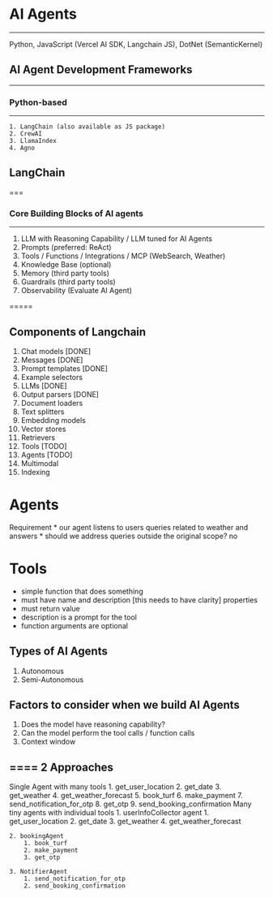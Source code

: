 
# AI Agents
---
  Python, JavaScript (Vercel AI SDK, Langchain JS), DotNet (SemanticKernel)

## AI Agent Development Frameworks
---
  ### Python-based 
  ----
    1. LangChain (also available as JS package)
    2. CrewAI
    3. LlamaIndex
    4. Agno



## LangChain 
===

### Core Building Blocks of AI agents
---
  1. LLM with Reasoning Capability / LLM tuned for AI Agents
  2. Prompts  (preferred: ReAct)
  3. Tools / Functions / Integrations / MCP (WebSearch, Weather)
  4. Knowledge Base (optional)
  5. Memory (third party tools)
  6. Guardrails (third party tools)
  7. Observability (Evaluate AI Agent)

=====

## Components of Langchain 
1. Chat models [DONE]
2. Messages [DONE]
3. Prompt templates [DONE]
4. Example selectors
5. LLMs [DONE]
6. Output parsers [DONE]
7. Document loaders
8. Text splitters
9. Embedding models
10. Vector stores
11. Retrievers 
12. Tools [TODO]
13. Agents [TODO]
14. Multimodal
15. Indexing 


Agents
===
  Requirement 
    * our agent listens to users queries related to weather and answers 
    * should we address queries outside the original scope? no 

Tools 
===
  * simple function that does something 
  * must have name and description [this needs to have clarity] properties 
  * must return value
  * description is a prompt for the tool 
  * function arguments are optional



Types of AI Agents
--
  1. Autonomous 
  2. Semi-Autonomous


Factors to consider when we build AI Agents
---
  1. Does the model have reasoning capability?
  2. Can the model perform the tool calls / function calls
  3. Context window 


====
2 Approaches 
---
  Single Agent with many tools 
    1. get_user_location
    2. get_date
    3. get_weather
    4. get_weather_forecast
    5. book_turf 
    6. make_payment
    7. send_notification_for_otp
    8. get_otp 
    9. send_booking_confirmation
  Many tiny agents with individual tools 
    1. userInfoCollector agent 
        1. get_user_location
        2. get_date
        3. get_weather
        4. get_weather_forecast

    2. bookingAgent 
        1. book_turf 
        2. make_payment
        3. get_otp 

    3. NotifierAgent 
        1. send_notification_for_otp
        2. send_booking_confirmation



